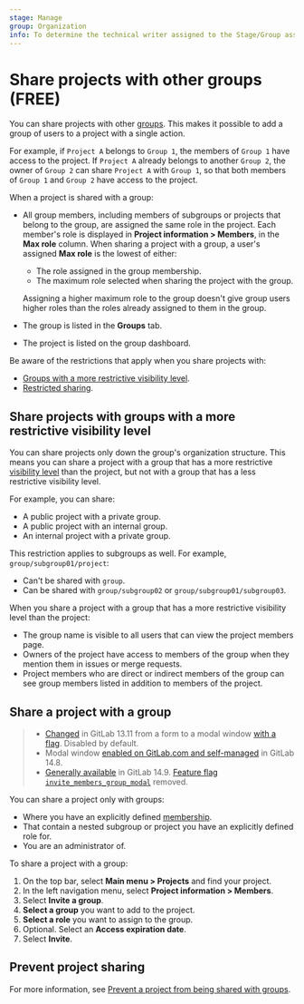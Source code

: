```yaml
---
stage: Manage
group: Organization
info: To determine the technical writer assigned to the Stage/Group associated with this page, see https://about.gitlab.com/handbook/product/ux/technical-writing/#assignments
---
```


# Share projects with other groups **(FREE)**

You can share projects with other [groups](../../group/index.md). This makes it
possible to add a group of users to a project with a single action.

For example, if `Project A` belongs to `Group 1`, the members of `Group 1` have access to the project.
If `Project A` already belongs to another `Group 2`, the owner of `Group 2` can share `Project A`
with `Group 1`, so that both members of `Group 1` and `Group 2` have access to the project.

When a project is shared with a group:

- All group members, including members of subgroups or projects that belong to the group,
  are assigned the same role in the project.
  Each member's role is displayed in **Project information > Members**, in the **Max role** column.
  When sharing a project with a group, a user's assigned **Max role** is the lowest
  of either:

  - The role assigned in the group membership.
  - The maximum role selected when sharing the project with the group.

  Assigning a higher maximum role to the group doesn't give group users higher roles than
  the roles already assigned to them in the group.
- The group is listed in the **Groups** tab.
- The project is listed on the group dashboard.

Be aware of the restrictions that apply when you share projects with:

- [Groups with a more restrictive visibility level](#share-projects-with-groups-with-a-more-restrictive-visibility-level).
- [Restricted sharing](#prevent-project-sharing).

## Share projects with groups with a more restrictive visibility level

You can share projects only down the group's organization structure.
This means you can share a project with a group that has a more restrictive
[visibility level](../../public_access.md#project-and-group-visibility) than the project,
but not with a group that has a less restrictive visibility level.

For example, you can share:

- A public project with a private group.
- A public project with an internal group.
- An internal project with a private group.

This restriction applies to subgroups as well. For example, `group/subgroup01/project`:

- Can't be shared with `group`.
- Can be shared with `group/subgroup02` or `group/subgroup01/subgroup03`.

When you share a project with a group that has a more restrictive visibility level than the project:

- The group name is visible to all users that can view the project members page.
- Owners of the project have access to members of the group when they mention them in issues or merge requests.
- Project members who are direct or indirect members of the group can see
group members listed in addition to members of the project.

## Share a project with a group

> - [Changed](https://gitlab.com/gitlab-org/gitlab/-/issues/247208) in GitLab 13.11 from a form to a modal
    window [with a flag](../../feature_flags.md). Disabled by default.
> - Modal window [enabled on GitLab.com and self-managed](https://gitlab.com/gitlab-org/gitlab/-/issues/247208)
    in GitLab 14.8.
> - [Generally available](https://gitlab.com/gitlab-org/gitlab/-/issues/352526) in GitLab 14.9.
    [Feature flag `invite_members_group_modal`](https://gitlab.com/gitlab-org/gitlab/-/issues/352526) removed.

You can share a project only with groups:

- Where you have an explicitly defined [membership](index.md).
- That contain a nested subgroup or project you have an explicitly defined role for.
- You are an administrator of.

To share a project with a group:

1. On the top bar, select **Main menu > Projects** and find your project.
1. In the left navigation menu, select **Project information > Members**.
1. Select **Invite a group**.
1. **Select a group** you want to add to the project.
1. **Select a role** you want to assign to the group.
1. Optional. Select an **Access expiration date**.
1. Select **Invite**.

## Prevent project sharing

For more information, see [Prevent a project from being shared with groups](../../group/access_and_permissions.md#prevent-a-project-from-being-shared-with-groups).
